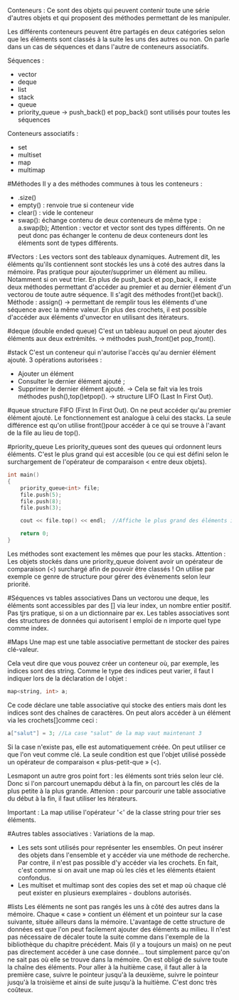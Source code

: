 Conteneurs : Ce sont des objets qui peuvent contenir toute une série d'autres objets et qui proposent des méthodes permettant de les manipuler.

Les différents conteneurs peuvent être partagés en deux catégories selon que les éléments sont classés à la suite les uns des autres ou non. On parle dans un cas de séquences et dans l'autre de conteneurs associatifs.

Séquences :
- vector
- deque
- list
- stack
- queue
- priority_queue
-> push_back() et pop_back() sont utilisés pour toutes les séquences

Conteneurs associatifs :
- set
- multiset
- map
- multimap


#Méthodes
Il y a des méthodes communes à tous les conteneurs :
- .size()
- empty() : renvoie true si conteneur vide
- clear() : vide le conteneur
- swap(): échange contenu de deux conteneurs de même type : a.swap(b);
Attention : vector<int> et vector<double> sont des types différents. On ne peut donc pas échanger le contenu de deux conteneurs dont les éléments sont de types différents.

#Vectors : Les vectors sont des tableaux dynamiques. Autrement dit, les éléments qu'ils contiennent sont stockés les uns à coté des autres dans la mémoire. Pas pratique pour ajouter/supprimer un élément au milieu. Notamment si on veut trier.
En plus de push_back et pop_back, il existe deux méthodes permettant d'accéder au premier et au dernier élément d'un vectorou de toute autre séquence. Il s'agit des méthodes front()et back(). 
Méthode : assign() -> permettant de remplir tous les éléments d'une séquence avec la même valeur.
En plus des crochets, il est possible d'accéder aux éléments d'unvector en utilisant des itérateurs.

#deque (double ended queue)
C'est un tableau auquel on peut ajouter des éléments aux deux extrémités.
-> méthodes push_front()et pop_front().

#stack
C'est un conteneur qui n'autorise l'accès qu'au dernier élément ajouté.
3 opérations autorisées :
- Ajouter un élément 
- Consulter le dernier élément ajouté ;
- Supprimer le dernier élément ajouté.
-> Cela se fait via les trois méthodes push(),top()etpop().
-> structure LIFO (Last In First Out).

#queue
structure FIFO (First In First Out). On ne peut accéder qu'au premier élément ajouté.
Le fonctionnement est analogue à celui des stacks. La seule différence est qu'on utilise front()pour accéder à ce qui se trouve à l'avant de la file au lieu de top().

#priority_queue
Les priority_queues sont des queues qui ordonnent leurs éléments. C'est le plus grand qui est accesible (ou ce qui est défini selon le surchargement de l'opérateur de comparaison < entre deux objets).
```c
int main()
{
    priority_queue<int> file;
    file.push(5);
    file.push(8);
    file.push(3);

    cout << file.top() << endl;  //Affiche le plus grand des éléments insérés (le nombre 8)

    return 0;
}
````
Les méthodes sont exactement les mêmes que pour les stacks.
Attention : Les objets stockés dans une priority_queue doivent avoir un opérateur de comparaison (<) surchargé afin de pouvoir être classés !
On utilise par exemple ce genre de structure pour gérer des évènements selon leur priorité. 

#Séquences vs tables associatives
Dans un vectorou une deque, les éléments sont accessibles par des [] via leur index, un nombre entier positif. 
Pas tjrs pratique, si on a un dictionnaire par ex.
Les tables associatives sont des structures de données qui autorisent l emploi de n importe quel type comme index.

#Maps
Une map est une table associative permettant de stocker des paires clé-valeur.

Cela veut dire que vous pouvez créer un conteneur où, par exemple, les indices sont des string. Comme le type des indices peut varier, il faut l indiquer lors de la déclaration de l objet :
```c
map<string, int> a;
```
Ce code déclare une table associative qui stocke des entiers mais dont les indices sont des chaînes de caractères. On peut alors accéder à un élément via les crochets[]comme ceci :
```c
a["salut"] = 3; //La case "salut" de la map vaut maintenant 3
```
Si la case n'existe pas, elle est automatiquement créée.
On peut utiliser ce que l'on veut comme clé. La seule condition est que l'objet utilisé possède un opérateur de comparaison « plus-petit-que » (<).

Lesmapont un autre gros point fort : les éléments sont triés selon leur clé. Donc si l'on parcourt unemapdu début à la fin, on parcourt les clés de la plus petite à la plus grande. 
Attenion : pour parcourir une table associative du début à la fin, il faut utiliser les itérateurs.

Important : La map utilise l'opérateur '<' de la classe string pour trier ses éléments.

#Autres tables associatives :
Variations de la map.
- Les sets sont utilisés pour représenter les ensembles. On peut insérer des objets dans l'ensemble et y accéder via une méthode de recherche. Par contre, il n'est pas possible d'y accéder via les crochets. En fait, c'est comme si on avait une map où les clés et les éléments étaient confondus.
- Les multiset et multimap sont des copies des set et map où chaque clé peut exister en plusieurs exemplaires - doublons autorisés.

#lists
Les éléments ne sont pas rangés les uns à côté des autres dans la mémoire. Chaque « case » contient un élément et un pointeur sur la case suivante, située ailleurs dans la mémoire.
L'avantage de cette structure de données est que l'on peut facilement ajouter des éléments au milieu. Il n'est pas nécessaire de décaler toute la suite comme dans l'exemple de la bibliothèque du chapitre précédent. Mais (il y a toujours un mais) on ne peut pas directement accéder à une case donnée… tout simplement parce qu'on ne sait pas où elle se trouve dans la mémoire. On est obligé de suivre toute la chaîne des éléments. Pour aller à la huitième case, il faut aller à la première case, suivre le pointeur jusqu'à la deuxième, suivre le pointeur jusqu'à la troisième et ainsi de suite jusqu'à la huitième. C'est donc très coûteux.